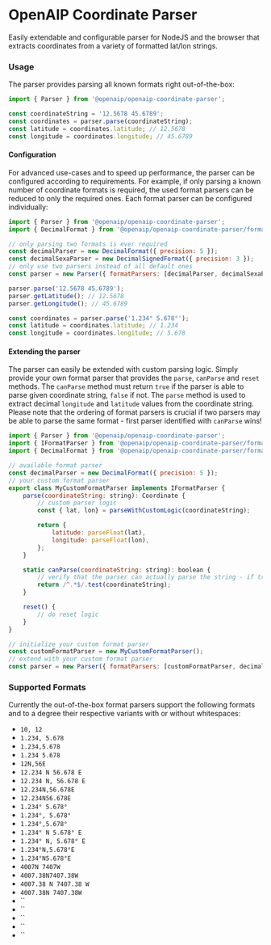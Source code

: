 # OpenAIP Coordinate Parser

Easily extendable and configurable parser for NodeJS and the browser that extracts coordinates from a variety of formatted lat/lon strings.

### Usage

The parser provides parsing all known formats right out-of-the-box:

```javascript
import { Parser } from '@openaip/openaip-coordinate-parser';

const coordinateString = '12.5678 45.6789';
const coordinates = parser.parse(coordinateString);
const latitude = coordinates.latitude; // 12.5678
const longitude = coordinates.longitude; // 45.6789
```

#### Configuration

For advanced use-cases and to speed up performance, the parser can be configured according to requirements. For example,
if only parsing a known number of coordinate formats is required, the used format parsers can be reduced to only the
required ones. Each format parser can be configured individually:

```javascript
import { Parser } from '@openaip/openaip-coordinate-parser';
import { DecimalFormat } from '@openaip/openaip-coordinate-parser/formats/decimal-format.js';

// only parsing two formats is ever required
const decimalParser = new DecimalFormat({ precision: 5 });
const decimalSexaParser = new DecimalSignedFormat({ precision: 3 });
// only use two parsers instead of all default ones
const parser = new Parser({ formatParsers: [decimalParser, decimalSexaParser] });

parser.parse('12.5678 45.6789');
parser.getLatitude(); // 12.5678
parser.getLongitude(); // 45.6789

const coordinates = parser.parse('1.234° 5.678°');
const latitude = coordinates.latitude; // 1.234
const longitude = coordinates.longitude; // 5.678
```

#### Extending the parser

The parser can easily be extended with custom parsing logic. Simply provide your own format parser that provides the `parse`, `canParse` and `reset`
methods. The `canParse` method must return `true` if the parser is able to parse given coordinate string, `false` if not. The `parse` method is used to extract decimal `longitude` and `latitude` values from the coordinate string. Please note that the
ordering of format parsers is crucial if two parsers may be able to parse the same format - first
parser identified with `canParse` wins!

```javascript
import { Parser } from '@openaip/openaip-coordinate-parser';
import { IFormatParser } from '@openaip/openaip-coordinate-parser/formats/base-format.js';
import { DecimalFormat } from '@openaip/openaip-coordinate-parser/formats/decimal-format.js';

// available format parser
const decimalParser = new DecimalFormat({ precision: 5 });
// your custom format parser
export class MyCustomFormatParser implements IFormatParser {
    parse(coordinateString: string): Coordinate {
        // custom parser logic
        const { lat, lon} = parseWithCustomLogic(coordinateString);

        return {
            latitude: parseFloat(lat),
            longitude: parseFloat(lon),
        };
    }

    static canParse(coordinateString: string): boolean {
        // verify that the parser can actually parse the string - if true, the parser will be used to parse the coordinates
        return /^.*$/.test(coordinateString);
    }

    reset() {
        // do reset logic
    }
}

// initialize your custom format parser
const customFormatParser = new MyCustomFormatParser();
// extend with your custom format parser
const parser = new Parser({ formatParsers: [customFormatParser, decimalParser] });
```

### Supported Formats

Currently the out-of-the-box format parsers support the following formats and to a degree their respective variants with or without whitespaces:

-   `10, 12`
-   `1.234, 5.678`
-   `1.234,5.678`
-   `1.234 5.678`
-   `12N,56E`
-   `12.234 N 56.678 E`
-   `12.234 N, 56.678 E`
-   `12.234N,56.678E`
-   `12.234N56.678E`
-   `1.234° 5.678°`
-   `1.234°, 5.678°`
-   `1.234°,5.678°`
-   `1.234° N 5.678° E`
-   `1.234° N, 5.678° E`
-   `1.234°N,5.678°E`
-   `1.234°N5.678°E`
-   `4007N 7407W`
-   `4007.38N7407.38W`
-   `4007.38 N 7407.38 W`
-   `4007.38N 7407.38W`
-   ``
-   ``
-   ``
-   ``
-   ``
